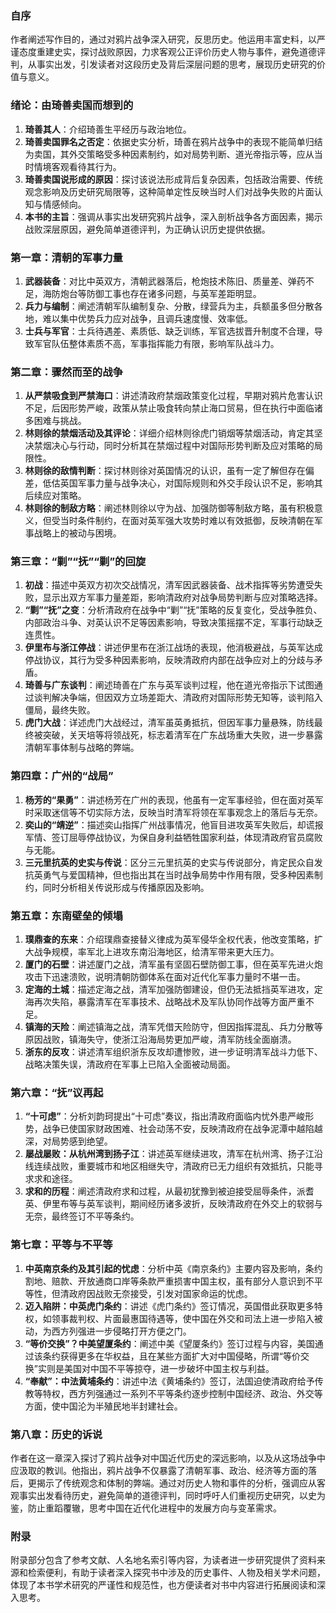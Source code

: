 ### 自序
作者阐述写作目的，通过对鸦片战争深入研究，反思历史。他运用丰富史料，以严谨态度重建史实，探讨战败原因，力求客观公正评价历史人物与事件，避免道德评判，从事实出发，引发读者对这段历史及背后深层问题的思考，展现历史研究的价值与意义。

### 绪论：由琦善卖国而想到的
1. **琦善其人**：介绍琦善生平经历与政治地位。
2. **琦善卖国罪名之否定**：依据史实分析，琦善在鸦片战争中的表现不能简单归结为卖国，其外交策略受多种因素制约，如对局势判断、道光帝指示等，应从当时情境客观看待其行为。
3. **琦善卖国说形成的原因**：探讨该说法形成背后复杂因素，包括政治需要、传统观念影响及历史研究局限等，这种简单定性反映当时人们对战争失败的片面认知与情感倾向。
4. **本书的主旨**：强调从事实出发研究鸦片战争，深入剖析战争各方面因素，揭示战败深层原因，避免简单道德评判，为正确认识历史提供依据。

### 第一章：清朝的军事力量
1. **武器装备**：对比中英双方，清朝武器落后，枪炮技术陈旧、质量差、弹药不足，海防炮台等防御工事也存在诸多问题，与英军差距明显。
2. **兵力与编制**：阐述清朝军队编制复杂、分散，绿营兵为主，兵额虽多但分散各地，难以集中优势兵力应对战争，且调兵速度慢、效率低。
3. **士兵与军官**：士兵待遇差、素质低、缺乏训练，军官选拔晋升制度不合理，导致军官队伍整体素质不高，军事指挥能力有限，影响军队战斗力。

### 第二章：骤然而至的战争
1. **从严禁吸食到严禁海口**：讲述清政府禁烟政策变化过程，早期对鸦片危害认识不足，后因形势严峻，政策从禁止吸食转向禁止海口贸易，但在执行中面临诸多困难与挑战。
2. **林则徐的禁烟活动及其评论**：详细介绍林则徐虎门销烟等禁烟活动，肯定其坚决禁烟决心与行动，同时分析其在禁烟过程中对国际形势判断及应对策略的局限性。
3. **林则徐的敌情判断**：探讨林则徐对英国情况的认识，虽有一定了解但存在偏差，低估英国军事力量与战争决心，对国际规则和外交手段认识不足，影响其后续应对策略。
4. **林则徐的制敌方略**：阐述林则徐以守为战、加强防御等制敌方略，虽有积极意义，但受当时条件制约，在面对英军强大攻势时难以有效抵御，反映清朝在军事战略上的被动与困境。

### 第三章：“剿”“抚”“剿”的回旋
1. **初战**：描述中英双方初次交战情况，清军因武器装备、战术指挥等劣势遭受失败，显示出双方军事力量差距，影响清政府对战争局势判断与应对策略选择。
2. **“剿”“抚”之变**：分析清政府在战争中“剿”“抚”策略的反复变化，受战争胜负、内部政治斗争、对英认识不足等因素影响，导致决策摇摆不定，军事行动缺乏连贯性。
3. **伊里布与浙江停战**：讲述伊里布在浙江战场的表现，他消极避战，与英军达成停战协议，其行为受多种因素影响，反映清政府内部在战争应对上的分歧与矛盾。
4. **琦善与广东谈判**：阐述琦善在广东与英军谈判过程，他在道光帝指示下试图通过谈判解决争端，但因双方立场差距大、清政府对国际形势无知等，谈判陷入僵局，最终失败。
5. **虎门大战**：详述虎门大战经过，清军虽英勇抵抗，但因军事力量悬殊，防线最终被突破，关天培等将领战死，标志着清军在广东战场重大失败，进一步暴露清朝军事体制与战略的弊端。

### 第四章：广州的“战局”
1. **杨芳的“果勇”**：讲述杨芳在广州的表现，他虽有一定军事经验，但在面对英军时采取迷信等不切实际方法，反映当时清军将领在军事观念上的落后与无奈。
2. **奕山的“靖逆”**：描述奕山指挥广州战事情况，他盲目进攻英军失败后，却谎报军情、签订屈辱停战协议，为保自身利益牺牲国家利益，体现清政府官员腐败与无能。
3. **三元里抗英的史实与传说**：区分三元里抗英的史实与传说部分，肯定民众自发抗英勇气与爱国精神，但也指出其在当时战争局势中作用有限，受多种因素制约，同时分析相关传说形成与传播原因及影响。

### 第五章：东南壁垒的倾塌
1. **璞鼎查的东来**：介绍璞鼎查接替义律成为英军侵华全权代表，他改变策略，扩大战争规模，率军北上进攻东南沿海地区，给清军带来更大压力。
2. **厦门的石壁**：讲述厦门之战，清军虽有坚固石壁防御工事，但在英军先进火炮攻击下迅速溃败，说明清朝防御体系在面对近代化军事力量时不堪一击。
3. **定海的土城**：描述定海之战，清军加强防御建设，但仍无法抵挡英军进攻，定海再次失陷，暴露清军在军事技术、战略战术及军队协同作战等方面严重不足。
4. **镇海的天险**：阐述镇海之战，清军凭借天险防守，但因指挥混乱、兵力分散等原因战败，镇海失守，使浙江沿海局势更加严峻，清军防线全面崩溃。
5. **浙东的反攻**：讲述清军组织浙东反攻却遭惨败，进一步证明清军战斗力低下、战略决策失误，清政府在军事上已陷入全面被动局面。

### 第六章：“抚”议再起
1. **“十可虑”**：分析刘韵珂提出“十可虑”奏议，指出清政府面临内忧外患严峻形势，战争已使国家财政困难、社会动荡不安，反映清政府在战争泥潭中越陷越深，对局势感到绝望。
2. **屡战屡败：从杭州湾到扬子江**：讲述英军继续进攻，清军在杭州湾、扬子江沿线连续战败，重要城市和地区相继失守，清政府已无力组织有效抵抗，只能寻求求和途径。
3. **求和的历程**：阐述清政府求和过程，从最初犹豫到被迫接受屈辱条件，派耆英、伊里布等与英军谈判，期间经历诸多波折，反映清政府在外交上的软弱与无奈，最终签订不平等条约。

### 第七章：平等与不平等
1. **中英南京条约及其引起的忧虑**：分析中英《南京条约》主要内容及影响，条约割地、赔款、开放通商口岸等条款严重损害中国主权，虽有部分人意识到不平等性，但清政府因战败无奈接受，引发对国家命运的忧虑。
2. **迈入陷阱：中英虎门条约**：讲述《虎门条约》签订情况，英国借此获取更多特权，如领事裁判权、片面最惠国待遇等，使中国在外交和司法上进一步陷入被动，为西方列强进一步侵略打开方便之门。
3. **“等价交换”？中美望厦条约**：阐述中美《望厦条约》签订过程与内容，美国通过该条约获得更多在华权益，且在某些方面扩大对中国侵略，所谓“等价交换”实则是美国对中国不平等掠夺，进一步破坏中国主权与利益。
4. **“奉献”：中法黄埔条约**：讲述中法《黄埔条约》签订，法国迫使清政府给予传教等特权，西方列强通过一系列不平等条约逐步控制中国经济、政治、外交等方面，使中国沦为半殖民地半封建社会。

### 第八章：历史的诉说
作者在这一章深入探讨了鸦片战争对中国近代历史的深远影响，以及从这场战争中应汲取的教训。他指出，鸦片战争不仅暴露了清朝军事、政治、经济等方面的落后，更揭示了传统观念和体制的弊端。通过对历史人物和事件的分析，强调应从客观事实出发看待历史，避免简单的道德评判，同时呼吁人们重视历史研究，以史为鉴，防止重蹈覆辙，思考中国在近代化进程中的发展方向与变革需求。

### 附录
附录部分包含了参考文献、人名地名索引等内容，为读者进一步研究提供了资料来源和检索便利，有助于读者深入探究书中涉及的历史事件、人物及相关学术问题，体现了本书学术研究的严谨性和规范性，也方便读者对书中内容进行拓展阅读和深入思考。